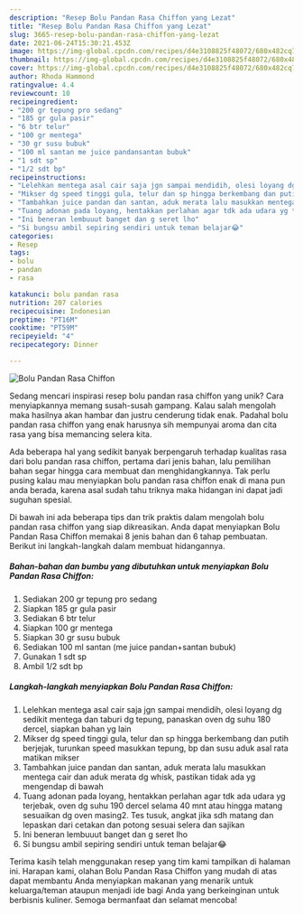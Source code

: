 ```yaml
---
description: "Resep Bolu Pandan Rasa Chiffon yang Lezat"
title: "Resep Bolu Pandan Rasa Chiffon yang Lezat"
slug: 3665-resep-bolu-pandan-rasa-chiffon-yang-lezat
date: 2021-06-24T15:30:21.453Z
image: https://img-global.cpcdn.com/recipes/d4e3108825f48072/680x482cq70/bolu-pandan-rasa-chiffon-foto-resep-utama.jpg
thumbnail: https://img-global.cpcdn.com/recipes/d4e3108825f48072/680x482cq70/bolu-pandan-rasa-chiffon-foto-resep-utama.jpg
cover: https://img-global.cpcdn.com/recipes/d4e3108825f48072/680x482cq70/bolu-pandan-rasa-chiffon-foto-resep-utama.jpg
author: Rhoda Hammond
ratingvalue: 4.4
reviewcount: 10
recipeingredient:
- "200 gr tepung pro sedang"
- "185 gr gula pasir"
- "6 btr telur"
- "100 gr mentega"
- "30 gr susu bubuk"
- "100 ml santan me juice pandansantan bubuk"
- "1 sdt sp"
- "1/2 sdt bp"
recipeinstructions:
- "Lelehkan mentega asal cair saja jgn sampai mendidih, olesi loyang dg sedikit mentega dan taburi dg tepung, panaskan oven dg suhu 180 dercel, siapkan bahan yg lain"
- "Mikser dg speed tinggi gula, telur dan sp hingga berkembang dan putih berjejak, turunkan speed masukkan tepung, bp dan susu aduk asal rata matikan mikser"
- "Tambahkan juice pandan dan santan, aduk merata lalu masukkan mentega cair dan aduk merata dg whisk, pastikan tidak ada yg mengendap di bawah"
- "Tuang adonan pada loyang, hentakkan perlahan agar tdk ada udara yg terjebak, oven dg suhu 190 dercel selama 40 mnt atau hingga matang sesuaikan dg oven masing2. Tes tusuk, angkat jika sdh matang dan lepaskan dari cetakan dan potong sesuai selera dan sajikan"
- "Ini beneran lembuuut banget dan g seret lho"
- "Si bungsu ambil sepiring sendiri untuk teman belajar😂"
categories:
- Resep
tags:
- bolu
- pandan
- rasa

katakunci: bolu pandan rasa 
nutrition: 207 calories
recipecuisine: Indonesian
preptime: "PT16M"
cooktime: "PT59M"
recipeyield: "4"
recipecategory: Dinner

---
```



![Bolu Pandan Rasa Chiffon](https://img-global.cpcdn.com/recipes/d4e3108825f48072/680x482cq70/bolu-pandan-rasa-chiffon-foto-resep-utama.jpg)

Sedang mencari inspirasi resep bolu pandan rasa chiffon yang unik? Cara menyiapkannya memang susah-susah gampang. Kalau salah mengolah maka hasilnya akan hambar dan justru cenderung tidak enak. Padahal bolu pandan rasa chiffon yang enak harusnya sih mempunyai aroma dan cita rasa yang bisa memancing selera kita.



Ada beberapa hal yang sedikit banyak berpengaruh terhadap kualitas rasa dari bolu pandan rasa chiffon, pertama dari jenis bahan, lalu pemilihan bahan segar hingga cara membuat dan menghidangkannya. Tak perlu pusing kalau mau menyiapkan bolu pandan rasa chiffon enak di mana pun anda berada, karena asal sudah tahu triknya maka hidangan ini dapat jadi suguhan spesial.


Di bawah ini ada beberapa tips dan trik praktis dalam mengolah bolu pandan rasa chiffon yang siap dikreasikan. Anda dapat menyiapkan Bolu Pandan Rasa Chiffon memakai 8 jenis bahan dan 6 tahap pembuatan. Berikut ini langkah-langkah dalam membuat hidangannya.

<!--inarticleads1-->

##### Bahan-bahan dan bumbu yang dibutuhkan untuk menyiapkan Bolu Pandan Rasa Chiffon:

1. Sediakan 200 gr tepung pro sedang
1. Siapkan 185 gr gula pasir
1. Sediakan 6 btr telur
1. Siapkan 100 gr mentega
1. Siapkan 30 gr susu bubuk
1. Sediakan 100 ml santan (me juice pandan+santan bubuk)
1. Gunakan 1 sdt sp
1. Ambil 1/2 sdt bp




<!--inarticleads2-->

##### Langkah-langkah menyiapkan Bolu Pandan Rasa Chiffon:

1. Lelehkan mentega asal cair saja jgn sampai mendidih, olesi loyang dg sedikit mentega dan taburi dg tepung, panaskan oven dg suhu 180 dercel, siapkan bahan yg lain
1. Mikser dg speed tinggi gula, telur dan sp hingga berkembang dan putih berjejak, turunkan speed masukkan tepung, bp dan susu aduk asal rata matikan mikser
1. Tambahkan juice pandan dan santan, aduk merata lalu masukkan mentega cair dan aduk merata dg whisk, pastikan tidak ada yg mengendap di bawah
1. Tuang adonan pada loyang, hentakkan perlahan agar tdk ada udara yg terjebak, oven dg suhu 190 dercel selama 40 mnt atau hingga matang sesuaikan dg oven masing2. Tes tusuk, angkat jika sdh matang dan lepaskan dari cetakan dan potong sesuai selera dan sajikan
1. Ini beneran lembuuut banget dan g seret lho
1. Si bungsu ambil sepiring sendiri untuk teman belajar😂




Terima kasih telah menggunakan resep yang tim kami tampilkan di halaman ini. Harapan kami, olahan Bolu Pandan Rasa Chiffon yang mudah di atas dapat membantu Anda menyiapkan makanan yang menarik untuk keluarga/teman ataupun menjadi ide bagi Anda yang berkeinginan untuk berbisnis kuliner. Semoga bermanfaat dan selamat mencoba!
